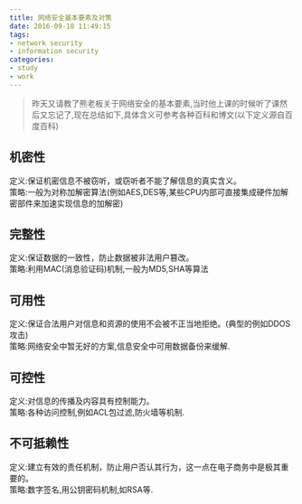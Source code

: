 ```yaml
---
title: 网络安全基本要素及对策
date: 2016-09-18 11:49:15
tags:
- network security
- information security
categories:
- study
- work
---
```




> 昨天又请教了熊老板关于网络安全的基本要素,当时他上课的时候听了课然后又忘记了,现在总结如下,具体含义可参考各种百科和博文(以下定义源自百度百科)

<!--more-->


## 机密性
定义:保证机密信息不被窃听，或窃听者不能了解信息的真实含义。  
策略:一般为对称加解密算法(例如AES,DES等,某些CPU内部可直接集成硬件加解密部件来加速实现信息的加解密)
## 完整性
定义:保证数据的一致性，防止数据被非法用户篡改。  
策略:利用MAC(消息验证码)机制,一般为MD5,SHA等算法
## 可用性
定义:保证合法用户对信息和资源的使用不会被不正当地拒绝。(典型的例如DDOS攻击)  
策略:网络安全中暂无好的方案,信息安全中可用数据备份来缓解.
## 可控性
定义:对信息的传播及内容具有控制能力。  
策略:各种访问控制,例如ACL包过滤,防火墙等机制.
## 不可抵赖性
定义:建立有效的责任机制，防止用户否认其行为，这一点在电子商务中是极其重要的。  
策略:数字签名,用公钥密码机制,如RSA等.

